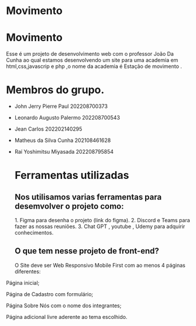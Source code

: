 # Movimento
# Movimento
<p>Esse é um projeto de desenvolvimento web com o professor João Da Cunha ao qual estamos desenvolvendo um site para uma academia em html,css,javascrip e php ,o nome da academia é Estação de movimento .</p>

# <h1>Membros do grupo.</h1>
+ John Jerry Pierre Paul 202208700373
+ Leonardo Augusto Palermo 202208700543
+ Jean Carlos 202202140295
+ Matheus da Silva Cunha 202108461628
+ Raí Yoshimitsu Miyasada 202208795854

  # Ferramentas utilizadas
  <h2>Nos utilisamos varias ferramentas para desemvolver o projeto como:</h2>
  1. Figma para desenha o projeto (link do figma).
  2. Discord e Teams para fazer as nossas reuniões.
  3. Chat GPT , youtube , Udemy para adquirir conhecimentos.
  
    ## O que tem nesse projeto de front-end?
  O Site deve ser Web Responsivo Mobile First com ao menos 4 páginas diferentes: 

Página inicial;  

Página de Cadastro com formulário;  

Página Sobre Nós com o nome dos integrantes;  

Página adicional livre aderente ao tema escolhido. 
